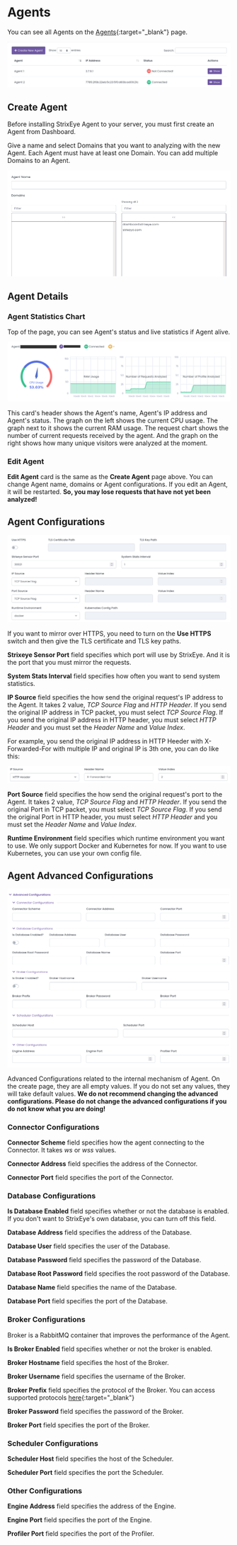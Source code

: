 # Agents

You can see all Agents on the [Agents](https://dashboard.strixeye.com/agents){:target="_blank"} page.

![agent name and agent domains](../assets/images/agents.png)

## Create Agent

Before installing StrixEye Agent to your server, you must first create an Agent from Dashboard.

Give a name and select Domains that you want to analyzing with the new Agent. Each Agent must have at least one Domain. You can add multiple Domains to an Agent.

![agent name and agent domains](../assets/images/agents_create.png)


## Agent Details

### Agent Statistics Chart

Top of the page, you can see Agent's status and live statistics if Agent alive. 

![agent name and agent domains](../assets/images/agent_success.png)

This card's header shows the Agent's name, Agent's IP address and Agent's status. The graph on the left shows the current CPU usage. The graph next to it shows the current RAM usage. The request chart shows the number of current requests received by the agent. And the graph on the right shows how many unique visitors were analyzed at the moment.

### Edit Agent

**Edit Agent** card is the same as the **Create Agent** page above. You can change Agent name, domains or Agent configurations. If you edit an Agent, it will be restarted. **So, you may lose requests that have not yet been analyzed!**

## Agent Configurations

![agent name and agent domains](../assets/images/agent_config.png)

If you want to mirror over HTTPS, you need to turn on the **Use HTTPS** switch and then give the TLS certificate and TLS key paths.

**Strixeye Sensor Port** field specifies which port will use by StrixEye. And it is the port that you must mirror the requests.

**System Stats Interval** field specifies how often you want to send system statistics. 

**IP Source** field specifies the how send the original request's IP address to the Agent. It takes 2 value, *TCP Source Flag* and *HTTP Header*. If you send the original IP address in TCP packet, you must select *TCP Source Flag*. If you send the original IP address in HTTP header, you must select *HTTP Header* and you must set the *Header Name* and *Value Index*.

For example, you send the original IP address in HTTP Heeder with X-Forwarded-For with multiple IP and original IP is 3th one, you can do like this:

![agent name and agent domains](../assets/images/agent_ip_source.png)

**Port Source** field specifies the how send the original request's port to the Agent. It takes 2 value, *TCP Source Flag* and *HTTP Header*. If you send the original Port in TCP packet, you must select *TCP Source Flag*. If you send the original Port in HTTP header, you must select *HTTP Header* and you must set the *Header Name* and *Value Index*.

**Runtime Environment** field specifies which runtime environment you want to use. We only support Docker and Kubernetes for now. If you want to use Kubernetes, you can use your own config file.

## Agent Advanced Configurations

![agent name and agent domains](../assets/images/agent_advanced_config.png)

Advanced Configurations related to the internal mechanism of Agent. On the create page, they are all empty values. If you do not set any values, they will take default values. **We do not recommend changing the advanced configurations. Please do not change the advanced configurations if you do not know what you are doing!**

### Connector Configurations

**Connector Scheme** field specifies how the agent connecting to the Connector. It takes *ws* or *wss* values.

**Connector Address** field specifies the address of the Connector.

**Connector Port** field specifies the port of the Connector.

### Database Configurations

**Is Database Enabled** field specifies whether or not the database is enabled. If you don't want to StrixEye's own database, you can turn off this field.

**Database Address** field specifies the address of the Database.

**Database User** field specifies the user of the Database.

**Database Password** field specifies the password of the Database.

**Database Root Password** field specifies the root password of the Database.

**Database Name** field specifies the name of the Database.

**Database Port** field specifies the port of the Database.

### Broker Configurations

Broker is a RabbitMQ container that improves the performance of the Agent.

**Is Broker Enabled** field specifies whether or not the broker is enabled.

**Broker Hostname** field specifies the host of the Broker.

**Broker Username** field specifies the username of the Broker.

**Broker Prefix** field specifies the protocol of the Broker. You can access supported protocols [here](https://www.rabbitmq.com/protocols.html){:target="_blank"}

**Broker Password** field specifies the password of the Broker.

**Broker Port** field specifies the port of the Broker.

### Scheduler Configurations

**Scheduler Host** field specifies the host of the Scheduler.

**Scheduler Port** field specifies the port the Scheduler.

### Other Configurations

**Engine Address** field specifies the address of the Engine.

**Engine Port** field specifies the port of the Engine.

**Profiler Port** field specifies the port of the Profiler.